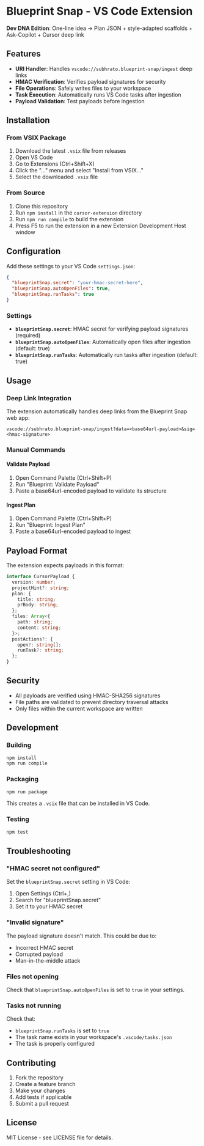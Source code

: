 # Blueprint Snap - VS Code Extension

**Dev DNA Edition**: One-line idea → Plan JSON + style-adapted scaffolds + Ask-Copilot + Cursor deep link

## Features

- **URI Handler**: Handles `vscode://subhrato.blueprint-snap/ingest` deep links
- **HMAC Verification**: Verifies payload signatures for security
- **File Operations**: Safely writes files to your workspace
- **Task Execution**: Automatically runs VS Code tasks after ingestion
- **Payload Validation**: Test payloads before ingestion

## Installation

### From VSIX Package

1. Download the latest `.vsix` file from releases
2. Open VS Code
3. Go to Extensions (Ctrl+Shift+X)
4. Click the "..." menu and select "Install from VSIX..."
5. Select the downloaded `.vsix` file

### From Source

1. Clone this repository
2. Run `npm install` in the `cursor-extension` directory
3. Run `npm run compile` to build the extension
4. Press F5 to run the extension in a new Extension Development Host window

## Configuration

Add these settings to your VS Code `settings.json`:

```json
{
  "blueprintSnap.secret": "your-hmac-secret-here",
  "blueprintSnap.autoOpenFiles": true,
  "blueprintSnap.runTasks": true
}
```

### Settings

- **`blueprintSnap.secret`**: HMAC secret for verifying payload signatures (required)
- **`blueprintSnap.autoOpenFiles`**: Automatically open files after ingestion (default: true)
- **`blueprintSnap.runTasks`**: Automatically run tasks after ingestion (default: true)

## Usage

### Deep Link Integration

The extension automatically handles deep links from the Blueprint Snap web app:

```
vscode://subhrato.blueprint-snap/ingest?data=<base64url-payload>&sig=<hmac-signature>
```

### Manual Commands

#### Validate Payload

1. Open Command Palette (Ctrl+Shift+P)
2. Run "Blueprint: Validate Payload"
3. Paste a base64url-encoded payload to validate its structure

#### Ingest Plan

1. Open Command Palette (Ctrl+Shift+P)
2. Run "Blueprint: Ingest Plan"
3. Paste a base64url-encoded payload to ingest

## Payload Format

The extension expects payloads in this format:

```typescript
interface CursorPayload {
  version: number;
  projectHint?: string;
  plan: {
    title: string;
    prBody: string;
  };
  files: Array<{
    path: string;
    content: string;
  }>;
  postActions?: {
    open?: string[];
    runTask?: string;
  };
}
```

## Security

- All payloads are verified using HMAC-SHA256 signatures
- File paths are validated to prevent directory traversal attacks
- Only files within the current workspace are written

## Development

### Building

```bash
npm install
npm run compile
```

### Packaging

```bash
npm run package
```

This creates a `.vsix` file that can be installed in VS Code.

### Testing

```bash
npm test
```

## Troubleshooting

### "HMAC secret not configured"

Set the `blueprintSnap.secret` setting in VS Code:

1. Open Settings (Ctrl+,)
2. Search for "blueprintSnap.secret"
3. Set it to your HMAC secret

### "Invalid signature"

The payload signature doesn't match. This could be due to:
- Incorrect HMAC secret
- Corrupted payload
- Man-in-the-middle attack

### Files not opening

Check that `blueprintSnap.autoOpenFiles` is set to `true` in your settings.

### Tasks not running

Check that:
- `blueprintSnap.runTasks` is set to `true`
- The task name exists in your workspace's `.vscode/tasks.json`
- The task is properly configured

## Contributing

1. Fork the repository
2. Create a feature branch
3. Make your changes
4. Add tests if applicable
5. Submit a pull request

## License

MIT License - see LICENSE file for details.
